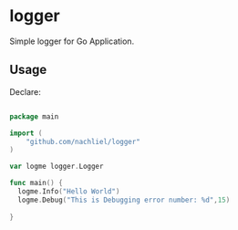 # logger
Simple logger for Go Application.

## Usage ##
Declare:
```go

package main

import (
	"github.com/nachliel/logger"
)

var logme logger.Logger

func main() {
  logme.Info("Hello World")
  logme.Debug("This is Debugging error number: %d",15)
 
}
```
